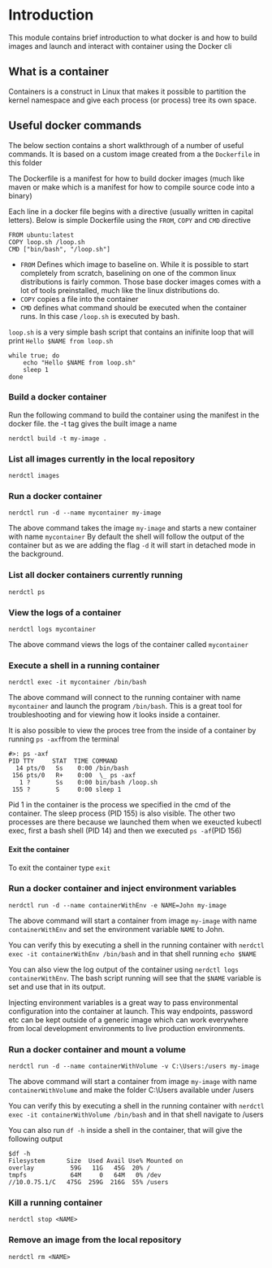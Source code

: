 # Introduction

This module contains brief introduction to what docker is and how to build images and launch and interact with container using the Docker cli

## What is a container

Containers is a construct in Linux that makes it possible to partition the kernel namespace and give each process (or process) tree its own space. 


## Useful docker commands

The below section contains a short walkthrough of a number of useful commands. It is based on a custom image created from a the `Dockerfile` in this folder

The Dockerfile is a manifest for how to build docker images (much like maven or make which is a manifest for how to compile source code into a binary)

Each line in a docker file begins with a directive (usually written in capital letters). Below is simple Dockerfile using the `FROM`, `COPY` and `CMD` directive
```
FROM ubuntu:latest
COPY loop.sh /loop.sh
CMD ["bin/bash", "/loop.sh"]
```

- `FROM` Defines which image to baseline on. While it is possible to start completely from scratch, baselining on one of the common linux distributions is fairly common. Those base docker images comes with a lot of tools preinstalled, much like the linux distributions do.
- `COPY` copies a file into the container
- `CMD` defines what command should be executed when the container runs. In this case `/loop.sh` is executed by bash.

`loop.sh` is a very simple bash script that contains an inifinite loop that will print `Hello $NAME from loop.sh`

```
while true; do 
	echo "Hello $NAME from loop.sh"
	sleep 1
done
```

### Build a docker container
Run the following command to build the container using the manifest in the docker file. the -t tag gives the built image a name
```
nerdctl build -t my-image .
```

### List all images currently in the local repository
```
nerdctl images
```

### Run a docker container
```
nerdctl run -d --name mycontainer my-image
```
The above command takes the image `my-image` and starts a new container with name `mycontainer`
By default the shell will follow the output of the container but as we are adding the flag `-d` it will start in detached mode in the background.

### List all docker containers currently running
```
nerdctl ps
```

### View the logs of a container
```
nerdctl logs mycontainer
```
The above command views the logs of the container called `mycontainer`

### Execute a shell in a running container
```
nerdctl exec -it mycontainer /bin/bash
```
The above command will connect to the running container with name `mycontainer` and launch the program `/bin/bash`. This is a great tool for troubleshooting and for viewing how it looks inside a container.

It is also possible to view the proces tree from the inside of a container by running `ps -axf`from the terminal
```
#>: ps -axf
PID TTY     STAT  TIME COMMAND
  14 pts/0   Ss    0:00 /bin/bash
 156 pts/0   R+    0:00  \_ ps -axf
   1 ?       Ss    0:00 bin/bash /loop.sh
 155 ?       S     0:00 sleep 1
```
Pid 1 in the container is the process we specified in the cmd of the container. The sleep process (PID 155) is also visible. The other two processes are there because we launched them when we exeucted kubectl exec, first a bash shell (PID 14) and then we executed `ps -af`(PID 156)


#### Exit the container
To exit the container type `exit`

### Run a docker container and inject environment variables
```
nerdctl run -d --name containerWithEnv -e NAME=John my-image
```
The above command will start a container from  image `my-image` with name `containerWithEnv` and set the environment variable `NAME` to John.

You can verify this by executing a shell in the running container with `nerdctl exec -it containerWithEnv /bin/bash` and in that shell running `echo $NAME`

You can also view the log output of the container using `nerdctl logs containerWithEnv`. The bash script running will see that the `$NAME` variable is set and use that in its output.

Injecting environment variables is a great way to pass environmental configuration into the container at launch. This way endpoints, password etc can be kept outside of a generic image which can work everywhere from local development environments to live production environments.

### Run a docker container and mount a volume
```
nerdctl run -d --name containerWithVolume -v C:\Users:/users my-image
```
The above command will start a container from  image `my-image` with name `containerWithVolume` and make the folder C:\Users available under /users

You can verify this by executing a shell in the running container with `nerdctl exec -it containerWithVolume /bin/bash` and in that shell navigate to /users

You can also run `df -h` inside a shell in the container, that will give the following output
```
$df -h
Filesystem      Size  Used Avail Use% Mounted on
overlay          59G   11G   45G  20% /
tmpfs            64M     0   64M   0% /dev
//10.0.75.1/C   475G  259G  216G  55% /users

```

### Kill a running container
```
nerdctl stop <NAME>
```

### Remove an image from the local repository
```
nerdctl rm <NAME>
```